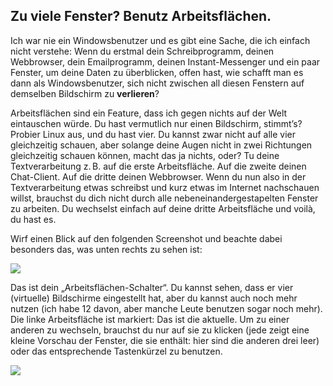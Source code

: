 

<div id="corps">

<h2>Zu viele Fenster? Benutz Arbeitsflächen.</h2>

Ich war nie ein Windowsbenutzer und es gibt eine Sache, die ich einfach nicht verstehe: Wenn du erstmal dein Schreibprogramm, deinen Webbrowser, dein Emailprogramm, deinen Instant-Messenger und ein paar Fenster, um deine Daten zu überblicken, offen hast, wie schafft man es dann als Windowsbenutzer, sich nicht zwischen all diesen Fenstern auf demselben Bildschirm zu <b>verlieren</b>?

Arbeitsflächen sind ein Feature, dass ich gegen nichts auf der Welt eintauschen w&uuml;rde. Du hast vermutlich nur einen Bildschirm, stimmt’s? Probier Linux aus, und du hast vier. Du kannst zwar nicht auf alle vier gleichzeitig schauen, aber solange deine Augen nicht in zwei Richtungen gleichzeitig schauen k&ouml;nnen, macht das ja nichts, oder? Tu deine Textverarbeitung z.&#x202f;B. auf die erste Arbeitsfläche. Auf die zweite deinen Chat-Client. Auf die dritte deinen Webbrowser. Wenn du nun also in der Textverarbeitung etwas schreibst und kurz etwas im Internet nachschauen willst, brauchst du dich nicht durch alle nebeneinandergestapelten Fenster zu arbeiten. Du wechselst einfach auf deine dritte Arbeitsfläche und voilà, du hast es.

Wirf einen Blick auf den folgenden Screenshot und beachte dabei besonders das, was unten rechts zu sehen ist:

<img src="Images/workspaces.png" border="0"/>

Das ist dein „Arbeitsfl&auml;chen-Schalter“. Du kannst sehen, dass er vier (virtuelle) Bildschirme eingestellt hat, aber du kannst auch noch mehr nutzen (ich habe 12 davon, aber manche Leute benutzen sogar noch mehr). Die linke Arbeitsfläche ist markiert: Das ist die aktuelle. Um zu einer anderen zu wechseln, brauchst du nur auf sie zu klicken (jede zeigt eine kleine Vorschau der Fenster, die sie enthält: hier sind die anderen drei leer) oder das entsprechende Tastenkürzel zu benutzen.

<img src="Images/workspaces_full.png" border="0"/>

</div>


